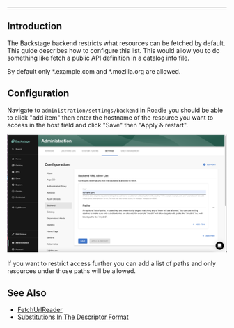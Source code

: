 ---

## Introduction

The Backstage backend restricts what resources can be fetched by default. 
This guide describes how to configure this list. This would allow you to do something like 
fetch a public API definition in a catalog info file.

By default only *.example.com and *.mozilla.org are allowed.

## Configuration

Navigate to `administration/settings/backend` in Roadie you should be able to click "add item" then enter the hostname of
the resource you want to access in the host field and click "Save" then "Apply & restart".

![allow reading](./allow-reading.png)

If you want to restrict access further you can add a list of paths and only resources under those paths will be allowed.

## See Also

 - [FetchUrlReader](https://backstage.io/docs/reference/backend-common.fetchurlreader#properties)
 - [Substitutions In The Descriptor Format](https://backstage.io/docs/features/software-catalog/descriptor-format#substitutions-in-the-descriptor-format)
